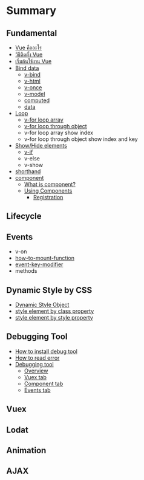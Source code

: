 # Summary

## Fundamental

* [Vue คืออะไร](README.md)
* [วิธีติดตั้ง Vue](how.md)
* [เริ่มต้นใช้งาน Vue](how/start-using-vue.md)
* [Bind data](bind-value.md)
  * [v-bind](v-bind.md)
  * [v-html](bind-value/v-html.md)
  * [v-once](v-once.md)
  * [v-model](bind-value/v-model.md)
  * [computed](computed.md)
  * [data](data.md)
* [Loop](v-for.md)
  * [v-for loop array](v-for/v-for-loop-array.md)
  * [v-for loop through object](v-for/v-for-loop-through-object.md)
  * v-for loop array show index
  * v-for loop through object show index and key
* [Show/Hide elements](inter.md)
  * [v-if](inter/v-if.md)
  * v-else
  * v-show
* [shorthand](shorthand.md)
* [component](component.md)
  * [What is component?](component/rr.md)
  * [Using Components](component/using-components.md)
    * [Registration](component/registration.md)

## Lifecycle

## Events

* v-on
* [how-to-mount-function](how-to-mount-function.md)
* [event-key-modifier](event-key-modifier.md)
* methods

## Dynamic Style by CSS

* [Dynamic Style Object](dynamic-style-object.md)
* [style element by class property](v-bindclass.md)
* [style element by style property](how-to-style-control.md)

## Debugging Tool

* [How to install debug tool](debugging-tool/how-to-install-debug-tool.md)
* [How to read error](debugging-tool/how-to-read-error.md)
* [Debugging tool](debugging-tool/debugging-tool-overview.md)
  * [Overview](debugging-tool/debugging-tool-overview/overview.md)
  * [Vuex tab](debugging-tool/debugging-tool-overview/vuex-tab.md)
  * [Component tab](debugging-tool/debugging-tool-overview/component-tab.md)
  * [Events tab](debugging-tool/debugging-tool-overview/events-tab.md)

## Vuex

## Lodat

## Animation

## AJAX

